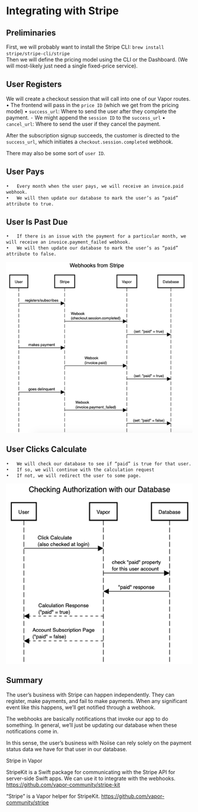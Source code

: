 # Integrating with Stripe

## Preliminaries

First, we will probably want to install the Stripe CLI: ```brew install stripe/stripe-cli/stripe```  
Then we will define the pricing model using the CLI or the Dashboard. (We will most-likely just need a single fixed-price service).

## User Registers

We will create a checkout session that will call into one of our Vapor routes.
	•	The frontend will pass in the `price ID` (which we get from the pricing model)
	•	`success_url`: Where to send the user after they complete the payment.
	⁃	We might append the `session ID` to the `success_url`
	•	`cancel_url`: Where to send the user if they cancel the payment.

After the subscription signup succeeds, the customer is directed to the `success_url`, which initiates a `checkout.session.completed` webhook.

There may also be some sort of `user ID`.

## User Pays

	•	Every month when the user pays, we will receive an invoice.paid webhook.
	•	We will then update our database to mark the user’s as “paid” attribute to true.

## User Is Past Due

	•	If there is an issue with the payment for a particular month, we will receive an invoice.payment_failed webhook.
	•	We will then update our database to mark the user’s as “paid” attribute to false.  
  
![Webhooks for Stripe](./assets/stripe/webhooks.png "Webhooks for Stripe")  

## User Clicks Calculate

	•	We will check our database to see if “paid” is true for that user.
	•	If so, we will continue with the calculation request
	•	If not, we will redirect the user to some page.

![Checking Authorization with DB](./assets/stripe/authorization.png "Stripe DB Checking")  

## Summary

The user’s business with Stripe can happen independently. They can register, make payments, and fail to make payments. When any significant event like this happens, we’ll get notified through a webhook.

The webhooks are basically notifications that invoke our app to do something. In general, we’ll just be updating our database when these notifications come in.

In this sense, the user’s business with Noiise can rely solely on the payment status data we have for that user in our database.

Stripe in Vapor

StripeKit is a Swift package for communicating with the Stripe API for server-side Swift apps. We can use it to integrate with the webhooks.
https://github.com/vapor-community/stripe-kit

“Stripe” is a Vapor helper for StripeKit.
https://github.com/vapor-community/stripe

